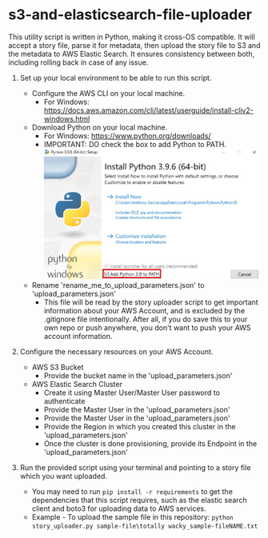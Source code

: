 # s3-and-elasticsearch-file-uploader

This utility script is written in Python, making it cross-OS compatible. It will accept a story file, parse it for metadata, then upload the story file to S3 and the metadata to AWS Elastic Search. It ensures consistency between both, including rolling back in case of any issue.

1. Set up your local environment to be able to run this script.
    - Configure the AWS CLI on your local machine.
        - For Windows: https://docs.aws.amazon.com/cli/latest/userguide/install-cliv2-windows.html
    - Download Python on your local machine.
        - For Windows: https://www.python.org/downloads/
        - IMPORTANT: DO check the box to add Python to PATH.
                ![Alt text](check-add-to-path.jpg?raw=true "Optional Title")
    - Rename 'rename_me_to_upload_parameters.json' to 'upload_parameters.json'
        - This file will be read by the story uploader script to get important information about your AWS Account, and is excluded by the .gitignore file intentionally. After all, if you do save this to your own repo or push anywhere, you don't want to push your AWS account information.

2. Configure the necessary resources on your AWS Account.
    - AWS S3 Bucket
        - Provide the bucket name in the 'upload_parameters.json'
    - AWS Elastic Search Cluster
        - Create it using Master User/Master User password to authenticate
        - Provide the Master User in the 'upload_parameters.json'
        - Provide the Master User in the 'upload_parameters.json'
        - Provide the Region in which you created this cluster in the 'upload_parameters.json'
        - Once the cluster is done provisioning, provide its Endpoint in the 'upload_parameters.json'


3. Run the provided script using your terminal and pointing to a story file which you want uploaded.
    - You may need to run `pip install -r requirements` to get the dependencies that this script requires, such as the elastic search client and boto3 for uploading data to AWS services.
    - Example - To upload the sample file in this repository:
    `python story_uploader.py sample-file\totally wacky_sample-fileNAME.txt`





